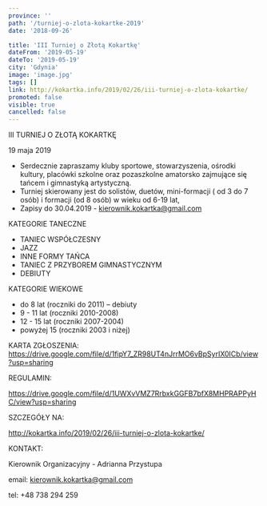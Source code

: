 ```yaml
---
province: ''
path: '/turniej-o-zlota-kokartke-2019'
date: '2018-09-26'

title: 'III Turniej o Złotą Kokartkę'
dateFrom: '2019-05-19'
dateTo: '2019-05-19'
city: 'Gdynia'
image: 'image.jpg'
tags: []
link: http://kokartka.info/2019/02/26/iii-turniej-o-zlota-kokartke/
promoted: false
visible: true
cancelled: false
---
```

III TURNIEJ O ZŁOTĄ KOKARTKĘ 

19 maja 2019
- Serdecznie zapraszamy kluby sportowe, stowarzyszenia, ośrodki kultury,  placówki szkolne oraz 
pozaszkolne amatorsko zajmujące się tańcem i gimnastyką artystyczną.
- Turniej skierowany jest do solistów, duetów, mini-formacji ( od 3 do 7 osób) i formacji  (od 8 
osób) w wieku od 6-19 lat,
- Zapisy do 30.04.2019 - kierownik.kokartka@gmail.com

KATEGORIE TANECZNE
- TANIEC WSPÓŁCZESNY
- JAZZ
- INNE FORMY TAŃCA
- TANIEC Z PRZYBOREM GIMNASTYCZNYM
- DEBIUTY

KATEGORIE WIEKOWE
- do 8 lat      (roczniki do 2011) – debiuty
- 9 - 11 lat      (roczniki 2010-2008)
- 12 - 15 lat  (roczniki 2007-2004)
- powyżej 15    (roczniki 2003 i niżej)

KARTA ZGŁOSZENIA:
https://drive.google.com/file/d/1fipY7_ZR98UT4nJrrMO6vBpSyrIX0ICb/view?usp=sharing

REGULAMIN: 

https://drive.google.com/file/d/1UWXvVMZ7RrbxkGGFB7bfX8MHPRAPPyHC/view?usp=sharing

SZCZEGÓŁY NA:

http://kokartka.info/2019/02/26/iii-turniej-o-zlota-kokartke/

KONTAKT:  

Kierownik Organizacyjny - Adrianna Przystupa

email: kierownik.kokartka@gmail.com

tel: +48 738 294 259